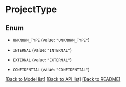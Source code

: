 # ProjectType

## Enum


* `UNKNOWN_TYPE` (value: `"UNKNOWN_TYPE"`)

* `INTERNAL` (value: `"INTERNAL"`)

* `EXTERNAL` (value: `"EXTERNAL"`)

* `CONFIDENTIAL` (value: `"CONFIDENTIAL"`)


[[Back to Model list]](../README.md#documentation-for-models) [[Back to API list]](../README.md#documentation-for-api-endpoints) [[Back to README]](../README.md)


